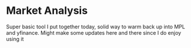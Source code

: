 # Market Analysis

Super basic tool I put together today, solid way to warm back up into MPL and yfinance. Might make some updates here and there since I do enjoy using it
